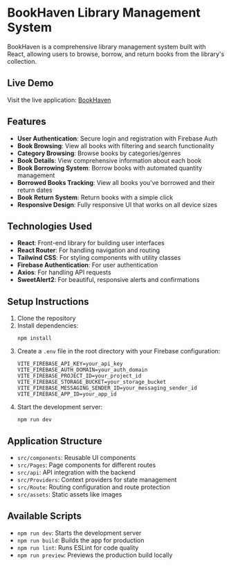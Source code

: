 # BookHaven Library Management System

BookHaven is a comprehensive library management system built with React, allowing users to browse, borrow, and return books from the library's collection.

## Live Demo

Visit the live application: [BookHaven](https://rijoan-book-haven.netlify.app/)

## Features

- **User Authentication**: Secure login and registration with Firebase Auth
- **Book Browsing**: View all books with filtering and search functionality
- **Category Browsing**: Browse books by categories/genres
- **Book Details**: View comprehensive information about each book
- **Book Borrowing System**: Borrow books with automated quantity management
- **Borrowed Books Tracking**: View all books you've borrowed and their return dates
- **Book Return System**: Return books with a simple click
- **Responsive Design**: Fully responsive UI that works on all device sizes

## Technologies Used

- **React**: Front-end library for building user interfaces
- **React Router**: For handling navigation and routing
- **Tailwind CSS**: For styling components with utility classes
- **Firebase Authentication**: For user authentication
- **Axios**: For handling API requests
- **SweetAlert2**: For beautiful, responsive alerts and confirmations

## Setup Instructions

1. Clone the repository
2. Install dependencies:
   ```
   npm install
   ```
3. Create a `.env` file in the root directory with your Firebase configuration:
   ```
   VITE_FIREBASE_API_KEY=your_api_key
   VITE_FIREBASE_AUTH_DOMAIN=your_auth_domain
   VITE_FIREBASE_PROJECT_ID=your_project_id
   VITE_FIREBASE_STORAGE_BUCKET=your_storage_bucket
   VITE_FIREBASE_MESSAGING_SENDER_ID=your_messaging_sender_id
   VITE_FIREBASE_APP_ID=your_app_id
   ```
4. Start the development server:
   ```
   npm run dev
   ```

## Application Structure

- `src/components`: Reusable UI components
- `src/Pages`: Page components for different routes
- `src/api`: API integration with the backend
- `src/Providers`: Context providers for state management
- `src/Route`: Routing configuration and route protection
- `src/assets`: Static assets like images

## Available Scripts

- `npm run dev`: Starts the development server
- `npm run build`: Builds the app for production
- `npm run lint`: Runs ESLint for code quality
- `npm run preview`: Previews the production build locally
